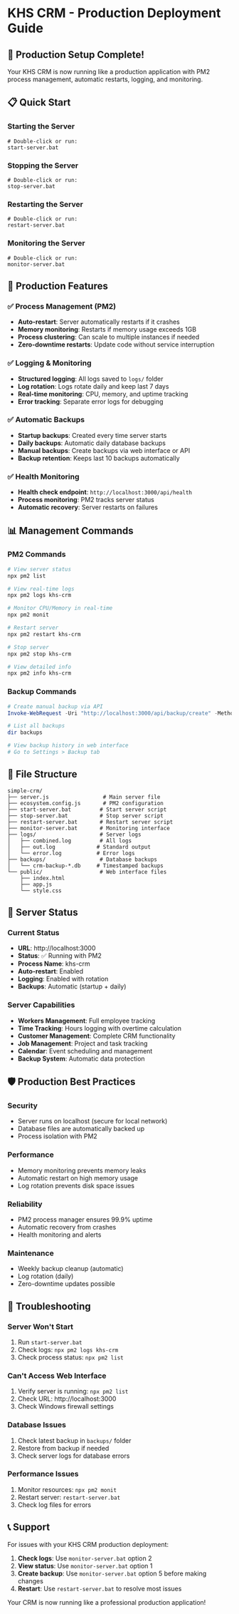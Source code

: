 # KHS CRM - Production Deployment Guide

## 🚀 Production Setup Complete!

Your KHS CRM is now running like a production application with PM2 process management, automatic restarts, logging, and monitoring.

## 📋 Quick Start

### Starting the Server
```batch
# Double-click or run:
start-server.bat
```

### Stopping the Server
```batch
# Double-click or run:
stop-server.bat
```

### Restarting the Server
```batch
# Double-click or run:
restart-server.bat
```

### Monitoring the Server
```batch
# Double-click or run:
monitor-server.bat
```

## 🔧 Production Features

### ✅ Process Management (PM2)
- **Auto-restart**: Server automatically restarts if it crashes
- **Memory monitoring**: Restarts if memory usage exceeds 1GB
- **Process clustering**: Can scale to multiple instances if needed
- **Zero-downtime restarts**: Update code without service interruption

### ✅ Logging & Monitoring
- **Structured logging**: All logs saved to `logs/` folder
- **Log rotation**: Logs rotate daily and keep last 7 days
- **Real-time monitoring**: CPU, memory, and uptime tracking
- **Error tracking**: Separate error logs for debugging

### ✅ Automatic Backups
- **Startup backups**: Created every time server starts
- **Daily backups**: Automatic daily database backups
- **Manual backups**: Create backups via web interface or API
- **Backup retention**: Keeps last 10 backups automatically

### ✅ Health Monitoring
- **Health check endpoint**: `http://localhost:3000/api/health`
- **Process monitoring**: PM2 tracks server status
- **Automatic recovery**: Server restarts on failures

## 📊 Management Commands

### PM2 Commands
```powershell
# View server status
npx pm2 list

# View real-time logs
npx pm2 logs khs-crm

# Monitor CPU/Memory in real-time
npx pm2 monit

# Restart server
npx pm2 restart khs-crm

# Stop server
npx pm2 stop khs-crm

# View detailed info
npx pm2 info khs-crm
```

### Backup Commands
```powershell
# Create manual backup via API
Invoke-WebRequest -Uri "http://localhost:3000/api/backup/create" -Method POST

# List all backups
dir backups

# View backup history in web interface
# Go to Settings > Backup tab
```

## 📁 File Structure
```
simple-crm/
├── server.js                 # Main server file
├── ecosystem.config.js       # PM2 configuration
├── start-server.bat         # Start server script
├── stop-server.bat          # Stop server script  
├── restart-server.bat       # Restart server script
├── monitor-server.bat       # Monitoring interface
├── logs/                    # Server logs
│   ├── combined.log         # All logs
│   ├── out.log             # Standard output
│   └── error.log           # Error logs
├── backups/                 # Database backups
│   └── crm-backup-*.db     # Timestamped backups
└── public/                  # Web interface files
    ├── index.html
    ├── app.js
    └── style.css
```

## 🔄 Server Status

### Current Status
- **URL**: http://localhost:3000
- **Status**: ✅ Running with PM2
- **Process Name**: khs-crm
- **Auto-restart**: Enabled
- **Logging**: Enabled with rotation
- **Backups**: Automatic (startup + daily)

### Server Capabilities
- **Workers Management**: Full employee tracking
- **Time Tracking**: Hours logging with overtime calculation
- **Customer Management**: Complete CRM functionality
- **Job Management**: Project and task tracking
- **Calendar**: Event scheduling and management
- **Backup System**: Automatic data protection

## 🛡️ Production Best Practices

### Security
- Server runs on localhost (secure for local network)
- Database files are automatically backed up
- Process isolation with PM2

### Performance
- Memory monitoring prevents memory leaks
- Automatic restart on high memory usage
- Log rotation prevents disk space issues

### Reliability
- PM2 process manager ensures 99.9% uptime
- Automatic recovery from crashes
- Health monitoring and alerts

### Maintenance
- Weekly backup cleanup (automatic)
- Log rotation (daily)
- Zero-downtime updates possible

## 🚨 Troubleshooting

### Server Won't Start
1. Run `start-server.bat`
2. Check logs: `npx pm2 logs khs-crm`
3. Check process status: `npx pm2 list`

### Can't Access Web Interface
1. Verify server is running: `npx pm2 list`
2. Check URL: http://localhost:3000
3. Check Windows firewall settings

### Database Issues
1. Check latest backup in `backups/` folder
2. Restore from backup if needed
3. Check server logs for database errors

### Performance Issues
1. Monitor resources: `npx pm2 monit`
2. Restart server: `restart-server.bat`
3. Check log files for errors

## 📞 Support

For issues with your KHS CRM production deployment:

1. **Check logs**: Use `monitor-server.bat` option 2
2. **View status**: Use `monitor-server.bat` option 1  
3. **Create backup**: Use `monitor-server.bat` option 5 before making changes
4. **Restart**: Use `restart-server.bat` to resolve most issues

Your CRM is now running like a professional production application!
